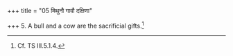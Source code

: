 +++
title = "05 मिथुनौ गावौ दक्षिणा"

+++
5. A bull and a cow are the sacrificial gifts.[^1]  


[^1]: Cf. TS III.5.1.4.
